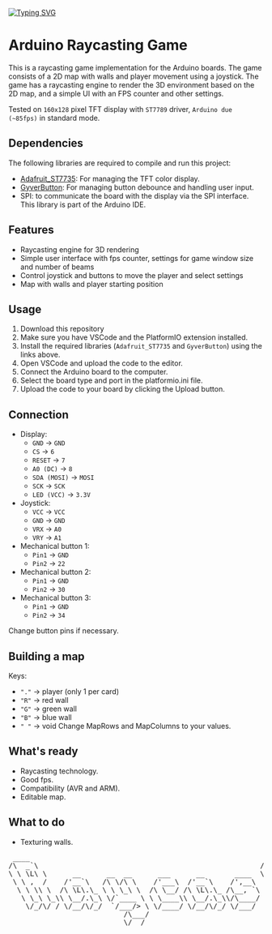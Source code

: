[![Typing SVG](https://readme-typing-svg.herokuapp.com?font=Fira+Code&weight=600&size=40&pause=1000&color=F7DC00&center=true&vCenter=true&width=1000&height=101&lines=Arduino+raycasting+game)](https://git.io/typing-svg)

# Arduino Raycasting Game

This is a raycasting game implementation for the Arduino boards. The game consists of a 2D map with walls and player movement using a joystick. The game has a raycasting engine to render the 3D environment based on the 2D map, and a simple UI with an FPS counter and other settings.

Tested on `160x128` pixel TFT display with ``ST7789`` driver, `Arduino due (~85fps)` in standard mode.

## Dependencies

The following libraries are required to compile and run this project:

- [Adafruit_ST7735](https://github.com/adafruit/Adafruit-ST7735-Library): For managing the TFT color display.
- [GyverButton](https://github.com/GyverLibs/GyverButton): For managing button debounce and handling user input.
- SPI: to communicate the board with the display via the SPI interface. This library is part of the Arduino IDE.

## Features

- Raycasting engine for 3D rendering
- Simple user interface with fps counter, settings for game window size and number of beams
- Control joystick and buttons to move the player and select settings
- Map with walls and player starting position

## Usage

1. Download this repository
2. Make sure you have VSCode and the PlatformIO extension installed.
3. Install the required libraries (`Adafruit_ST7735` and `GyverButton`) using the links above.
4. Open VSCode and upload the code to the editor.
5. Connect the Arduino board to the computer.
6. Select the board type and port in the platformio.ini file.
7. Upload the code to your board by clicking the Upload button.

## Connection

- Display:
  - ``GND``        -> ``GND``
  - ``CS``         -> ``6``
  - ``RESET``      -> ``7``
  - ``A0 (DC)``    -> ``8``
  - ``SDA (MOSI)`` -> ``MOSI``
  - ``SCK``        -> ``SCK``
  - ``LED (VCC)``  -> ``3.3V``
- Joystick:
  - ``VCC`` -> ``VCC``
  - ``GND`` -> ``GND``
  - ``VRX`` -> ``A0``
  - ``VRY`` -> ``A1``
- Mechanical button 1:
  - ``Pin1`` -> ``GND``
  - ``Pin2`` -> ``22``
- Mechanical button 2:
  - ``Pin1`` -> ``GND``
  - ``Pin2`` -> ``30``
- Mechanical button 3:
  - ``Pin1`` -> ``GND``
  - ``Pin2`` -> ``34``
  
Change button pins if necessary.

## Building a map

Keys:
- ``"."`` -> player (only 1 per card)
- ``"R"`` -> red wall
- ``"G"`` -> green wall
- ``"B"`` -> blue wall
- ``" "`` -> void
Change MapRows and MapColumns to your values.

## What's ready
- Raycasting technology.
- Good fps.
- Compatibility (AVR and ARM).
- Editable map.

## What to do
- Texturing walls.

<pre>
 ____                                                       __      
/\  _`\                                                    /\ \__   
\ \ \L\ \      __      __  __      ___      __       ____  \ \ ,_\  
 \ \ ,  /    /'__`\   /\ \/\ \    /'___\  /'__`\    /',__\  \ \ \/  
  \ \ \\ \  /\ \L\.\_ \ \ \_\ \  /\ \__/ /\ \L\.\_ /\__, `\  \ \ \_ 
   \ \_\ \_\\ \__/.\_\ \/`____ \ \ \____\\ \__/.\_\\/\____/   \ \__\
    \/_/\/ / \/__/\/_/  `/___/> \ \/____/ \/__/\/_/ \/___/     \/__/
                           /\___/                                   
                           \/__/                                    
</pre>
